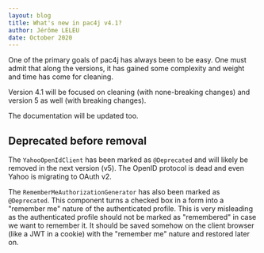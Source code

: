 ```yaml
---
layout: blog
title: What's new in pac4j v4.1?
author: Jérôme LELEU
date: October 2020
---
```


One of the primary goals of pac4j has always been to be easy. One must admit that along the versions, it has gained some complexity and weight and time has come for cleaning.

Version 4.1 will be focused on cleaning (with none-breaking changes) and version 5 as well (with breaking changes).

The documentation will be updated too.


## Deprecated before removal

The `YahooOpenIdClient` has been marked as `@Deprecated` and will likely be removed in the next version (v5). The OpenID protocol is dead and even Yahoo is migrating to OAuth v2.

The `RememberMeAuthorizationGenerator` has also been marked as `@Deprecated`. This component turns a checked box in a form into a "remember me" nature of the authenticated profile.
This is very misleading as the authenticated profile should not be marked as "remembered" in case we want to remember it.
It should be saved somehow on the client browser (like a JWT in a cookie) with the "remember me" nature and restored later on.
